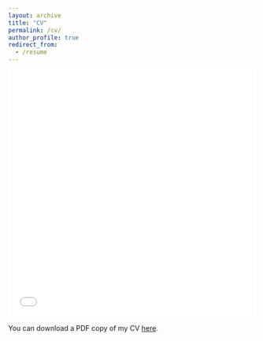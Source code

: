```yaml
---
layout: archive
title: "CV"
permalink: /cv/
author_profile: true
redirect_from:
  - /resume
---
```


<iframe src="/files/pdf/CV_Tam.pdf" width="100%" height="500" frameborder="no" border="0" marginwidth="0" marginheight="0"></iframe>

You can download a PDF copy of my CV [here](/files/pdf/CV_Tam.pdf).
